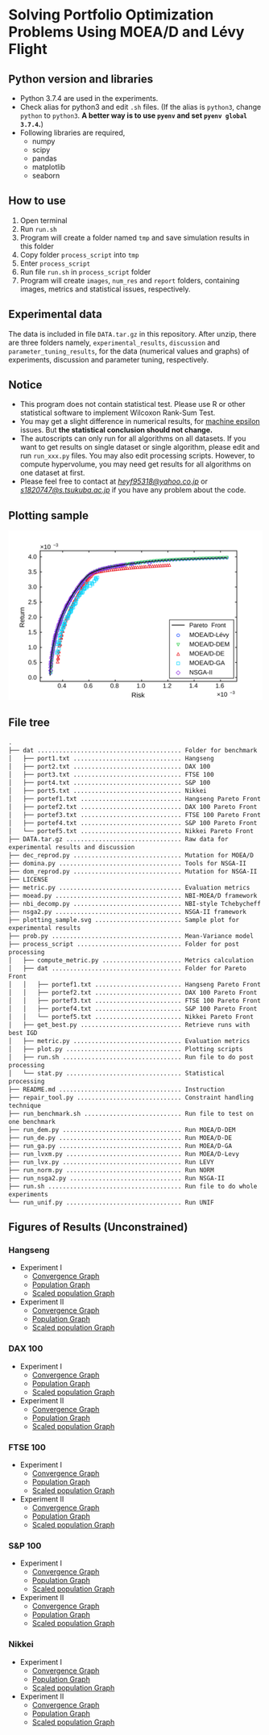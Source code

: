 # Solving Portfolio Optimization Problems Using MOEA/D and Lévy Flight

## Python version and libraries

- Python 3.7.4 are used in the experiments.
- Check alias for python3 and edit ```.sh``` files. (If the alias is ```python3```, change ```python``` to ```python3```. **A better way is to use ```pyenv``` and set ```pyenv global 3.7.4```.**)
- Following libraries are required,
  + numpy
  + scipy
  + pandas
  + matplotlib
  + seaborn

## How to use

1. Open terminal
2. Run ```run.sh```
3. Program will create a folder named ```tmp``` and save simulation results in this folder
4. Copy folder ```process_script``` into ```tmp```
5. Enter ```process_script```
6. Run file ```run.sh``` in ```process_script``` folder
7. Program will create ```images```, ```num_res``` and ```report``` folders, containing images, metrics and statistical issues, respectively.

## Experimental data

The data is included in file ```DATA.tar.gz``` in this repository. After unzip, there are three folders namely, ```experimental_results```, ```discussion``` and ```parameter_tuning_results```, for the data (numerical values and graphs) of experiments, discussion and parameter tuning, respectively.

## Notice

- This program does not contain statistical test. Please use R or other statistical software to implement Wilcoxon Rank-Sum Test.
- You may get a slight difference in numerical results, for [machine epsilon](https://en.wikipedia.org/wiki/Machine_epsilon) issues. But **the statistical conclusion should not change.**
- The autoscripts can only run for all algorithms on all datasets. If you want to get results on single dataset or single algorithm, please edit and run ```run_xxx.py``` files. You may also edit processing scripts. However, to compute hypervolume, you may need get results for all algorithms on one dataset at first.
- Please feel free to contact at *heyf95318@yahoo.co.jp* or *s1820747@s.tsukuba.ac.jp* if you have any problem about the code.

## Plotting sample

![Final population of five algorithms on Nikkei](./plotting_sample.svg)

## File tree

```
.
├── dat ........................................ Folder for benchmark
│   ├── port1.txt .............................. Hangseng
│   ├── port2.txt .............................. DAX 100
│   ├── port3.txt .............................. FTSE 100
│   ├── port4.txt .............................. S&P 100
│   ├── port5.txt .............................. Nikkei
│   ├── portef1.txt ............................ Hangseng Pareto Front
│   ├── portef2.txt ............................ DAX 100 Pareto Front
│   ├── portef3.txt ............................ FTSE 100 Pareto Front
│   ├── portef4.txt ............................ S&P 100 Pareto Front
│   └── portef5.txt ............................ Nikkei Pareto Front
├── DATA.tar.gz ................................ Raw data for experimental results and discussion
├── dec_reprod.py .............................. Mutation for MOEA/D
├── domina.py .................................. Tools for NSGA-II
├── dom_reprod.py .............................. Mutation for NSGA-II
├── LICENSE
├── metric.py .................................. Evaluation metrics
├── moead.py ................................... NBI-MOEA/D framework
├── nbi_decomp.py .............................. NBI-style Tchebycheff
├── nsga2.py ................................... NSGA-II framework
├── plotting_sample.svg ........................ Sample plot for experimental results
├── prob.py .................................... Mean-Variance model
├── process_script ............................. Folder for post processing
│   ├── compute_metric.py ...................... Metrics calculation
│   ├── dat .................................... Folder for Pareto Front
│   │   ├── portef1.txt ........................ Hangseng Pareto Front
│   │   ├── portef2.txt ........................ DAX 100 Pareto Front
│   │   ├── portef3.txt ........................ FTSE 100 Pareto Front
│   │   ├── portef4.txt ........................ S&P 100 Pareto Front
│   │   └── portef5.txt ........................ Nikkei Pareto Front
│   ├── get_best.py ............................ Retrieve runs with best IGD
│   ├── metric.py .............................. Evaluation metrics
│   ├── plot.py ................................ Plotting scripts
│   ├── run.sh ................................. Run file to do post processing
│   └── stat.py ................................ Statistical processing
├── README.md .................................. Instruction
├── repair_tool.py ............................. Constraint handling technique
├── run_benchmark.sh ........................... Run file to test on one benchmark
├── run_dem.py ................................. Run MOEA/D-DEM
├── run_de.py .................................. Run MOEA/D-DE
├── run_ga.py .................................. Run MOEA/D-GA
├── run_lvxm.py ................................ Run MOEA/D-Levy
├── run_lvx.py ................................. Run LEVY
├── run_norm.py ................................ Run NORM
├── run_nsga2.py ............................... Run NSGA-II
├── run.sh ..................................... Run file to do whole experiments
└── run_unif.py ................................ Run UNIF
```

## Figures of Results (Unconstrained)

### Hangseng

- Experiment I
  - [Convergence Graph](images/hangseng_igd1_paper.svg)
  - [Population Graph](images/hangseng_pop1_paper.svg)
  - [Scaled population Graph](images/hangseng_pop1scale_paper.svg)
- Experiment II
  - [Convergence Graph](images/hangseng_igd2_paper.svg)
  - [Population Graph](images/hangseng_pop2_paper.svg)
  - [Scaled population Graph](images/hangseng_pop2scale_paper.svg)

### DAX 100

- Experiment I
  - [Convergence Graph](images/dax_igd1_paper.svg)
  - [Population Graph](images/dax_pop1_paper.svg)
  - [Scaled population Graph](images/dax_pop1scale_paper.svg)
- Experiment II
  - [Convergence Graph](images/dax_igd2_paper.svg)
  - [Population Graph](images/dax_pop2_paper.svg)
  - [Scaled population Graph](images/dax_pop2scale_paper.svg)

### FTSE 100

- Experiment I
  - [Convergence Graph](images/ftse_igd1_paper.svg)
  - [Population Graph](images/ftse_pop1_paper.svg)
  - [Scaled population Graph](images/ftse_pop1scale_paper.svg)
- Experiment II
  - [Convergence Graph](images/ftse_igd2_paper.svg)
  - [Population Graph](images/ftse_pop2_paper.svg)
  - [Scaled population Graph](images/ftse_pop2scale_paper.svg)

### S&P 100

- Experiment I
  - [Convergence Graph](images/sp_igd1_paper.svg)
  - [Population Graph](images/sp_pop1_paper.svg)
  - [Scaled population Graph](images/sp_pop1scale_paper.svg)
- Experiment II
  - [Convergence Graph](images/sp_igd2_paper.svg)
  - [Population Graph](images/sp_pop2_paper.svg)
  - [Scaled population Graph](images/sp_pop2scale_paper.svg)

### Nikkei

- Experiment I
  - [Convergence Graph](images/nikkei_igd1_paper.svg)
  - [Population Graph](images/nikkei_pop1_paper.svg)
  - [Scaled population Graph](images/nikkei_pop1scale_paper.svg)
- Experiment II
  - [Convergence Graph](images/nikkei_igd2_paper.svg)
  - [Population Graph](images/nikkei_pop2_paper.svg)
  - [Scaled population Graph](images/nikkei_pop2scale_paper.svg)